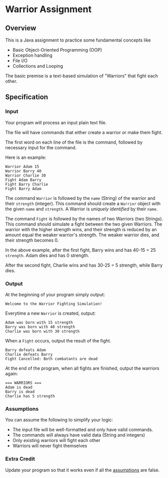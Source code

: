 # Warrior Assignment

## Overview

This is a Java assignment to practice some fundamental concepts like

* Basic Object-Oriented Programming (OOP)
* Exception handling
* File I/O
* Collections and Looping

The basic premise is a text-based simulation of "Warriors" that fight each other.

## Specification

### Input

Your program will process an input plain text file.

The file will have commands that either create a warrior or make them fight.

The first word on each line of the file is the command, followed by necessary input for the command.

Here is an example:

```text
Warrior Adam 15
Warrior Barry 40
Warrior Charlie 30
Fight Adam Barry
Fight Barry Charlie
Fight Barry Adam
```

The command `Warrior` is followed by the `name` (String) of the warrior and their `strength` (integer).
This command should create a `Warrior` object with the given `name` and `strength`.
A Warrior is _uniquely identified_ by their `name`.

The command `Fight` is followed by the names of two Warriors (two Strings).
This command should simulate a fight between the two given Warriors.
The warrior with the higher strength wins, and their strength is reduced by an amount equal the weaker warrior's strength.
The weaker warrior dies, and their strength becomes 0.

In the above example, after the first fight, Barry wins and has 40-15 = 25 `strength`. Adam dies and has 0 strength.

After the second fight, Charlie wins and has 30-25 = 5 strength, while Barry dies.

### Output

At the beginning of your program simply output:

```text
Welcome to the Warrior Fighting Simulation!
```

Everytime a new `Warrior` is created, output:

```text
Adam was born with 15 strength
Barry was born with 40 strength
Charlie was born with 30 strength
```

When a `Fight` occurs, output the result of the fight.

```text
Barry defeats Adam
Charlie defeats Barry
Fight Cancelled: Both combatants are dead
```

At the end of the program, when all fights are finished, output the warriors again:

```text
=== WARRIORS ===
Adam is dead
Barry is dead
Charlie has 5 strength
```

### Assumptions

You can assume the following to simplify your logic:

* The input file will be well-formatted and only have valid commands.
* The commands will always have valid data (String and integers)
* Only existing warriors will fight each other
* Warriors will never fight themselves

### Extra Credit

Update your program so that it works even if all the [assumptions](#assumptions) are false.